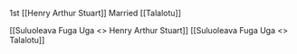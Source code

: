 1st [[Henry Arthur Stuart]]
Married [[Talalotu]]

[[Suluoleava Fuga Uga <> Henry Arthur Stuart]]
[[Suluoleava Fuga Uga <> Talalotu]]
